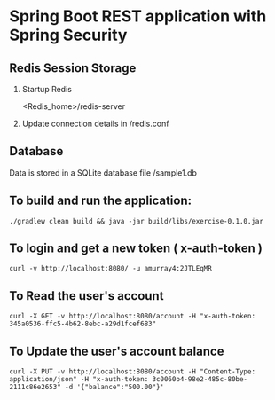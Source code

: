 # Spring Boot REST application with Spring Security

## Redis Session Storage
1. Startup Redis
   
    \<Redis_home\>/redis-server
    
2. Update connection details in /redis.conf

## Database
Data is stored in a SQLite database file /sample1.db

## To build and run the application:
    ./gradlew clean build && java -jar build/libs/exercise-0.1.0.jar

## To login and get a new token ( x-auth-token )
    curl -v http://localhost:8080/ -u amurray4:2JTLEqMR

## To Read the user's account
    curl -X GET -v http://localhost:8080/account -H "x-auth-token: 345a0536-ffc5-4b62-8ebc-a29d1fcef683"

## To Update the user's account balance
    curl -X PUT -v http://localhost:8080/account -H "Content-Type: application/json" -H "x-auth-token: 3c0060b4-98e2-485c-80be-2111c86e2653" -d '{"balance":"500.00"}' 




